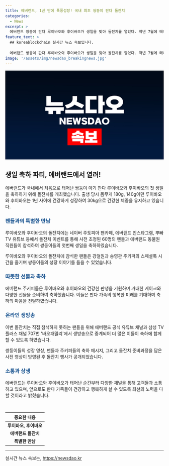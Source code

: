 ```yaml
---
title: 에버랜드, 1년 만에 폭풍성장! 국내 최초 쌍둥이 판다 돌잔치
categories:
  - News
excerpt: >
  에버랜드 쌍둥이 판다 루이바오와 후이바오가 생일을 맞아 돌잔치를 열었다. 작년 7월에 태어난 두 판다는 1년 만에 몸무게를 30kg으로 증가시키며 건강하게 성장하고 있다. 돌잔치에는 60명의 팬들과 에버랜드 동물원 직원들이 참석했으며, 생방송으로 중계되었다. 또한 에버랜드는 판다 가족의 생일을 기념하여 바오패밀리 버스데이 페스타를 진행 중이다. 생일을 맞은 루이바오와 후이바오의 성장 이야기와 팬들의 축하가 빛나는 소식!
feature_text: >
  ## koreablockchain 실시간 뉴스 속보입니다.

  에버랜드 쌍둥이 판다 루이바오와 후이바오가 생일을 맞아 돌잔치를 열었다. 작년 7월에 태어난 두 판다는 1년 만에 몸무게를 30kg으로 증가시키며 건강하게 성장하고 있다. 돌잔치에는 60명의 팬들과 에버랜드 동물원 직원들이 참석했으며, 생방송으로 중계되었다. 또한 에버랜드는 판다 가족의 생일을 기념하여 바오패밀리 버스데이 페스타를 진행 중이다. 생일을 맞은 루이바오와 후이바오의 성장 이야기와 팬들의 축하가 빛나는 소식!
image: '/assets/img/newsdao_breakingnews.jpg'
---
```


<p><img src="/assets/img/newsdao_breakingnews.jpg" alt="koreablockchain 속보" /></p>

<h2 data-ke-size="size26">생일 축하 파티, 에버랜드에서 열려!</h2>

<p data-ke-size="size16">에버랜드가 국내에서 처음으로 태어난 쌍둥이 아기 판다 루이바오와 후이바오의 첫 생일을 축하하기 위해 돌잔치를 개최했습니다. 출생 당시 몸무게 180g, 140g이던 루이바오와 후이바오는 1년 사이에 건강하게 성장하여 30kg으로 건강한 체중을 유지하고 있습니다. </p>

<h3><b><span style="color: #1a5490;">팬들과의 특별한 만남</span></b></h3>

<p data-ke-size="size16">루이바오와 후이바오의 돌잔치에는 네이버 주토피아 팬카페, 에버랜드 인스타그램, 뿌빠TV 유튜브 등에서 돌잔치 이벤트를 통해 사전 초청된 60명의 팬들과 에버랜드 동물원 직원들이 참석하여 쌍둥이들의 첫번째 생일을 축하하였습니다. </p>

<p data-ke-size="size16">루이바오와 후이바오의 돌잔치에 참석한 팬들은 강철원과 송영관 주키퍼의 스페셜톡 시간을 즐기며 쌍둥이들의 성장 이야기를 들을 수 있었습니다.</p>

<h3><b><span style="color: #1a5490;">따뜻한 선물과 축하</span></b></h3>

<p data-ke-size="size16">에버랜드 주키퍼들은 루이바오와 후이바오의 건강한 판생을 기원하며 거대한 케이크와 다양한 선물을 준비하여 축하했습니다. 이들은 판다 가족의 행복한 미래를 기대하며 축하의 마음을 전달하였습니다.</p>

<h3><b><span style="color: #1a5490;">온라인 생방송</span></b></h3>

<p data-ke-size="size16">이번 돌잔치는 직접 참석하지 못하는 팬들을 위해 에버랜드 공식 유튜브 채널과 삼성 TV 플러스 채널 707번 '바오패밀리'에서 생방송으로 중계되어 더 많은 이들이 축하에 함께할 수 있도록 하였습니다. </p>

<p data-ke-size="size16">쌍둥이들의 성장 영상, 팬들과 주키퍼들의 축하 메시지, 그리고 돌잔치 준비과정을 담은 사전 영상이 방영된 후 돌잔치 행사가 공개되었습니다.</p>

<h3><b><span style="color: #1a5490;">소통과 상생</span></b></h3>

<p data-ke-size="size16">에버랜드는 루이바오와 후이바오가 태어난 순간부터 다양한 채널을 통해 고객들과 소통하고 있으며, 앞으로도 판다 가족들이 건강하고 행복하게 살 수 있도록 최선의 노력을 다할 것이라고 밝혔습니다. </p>

<p data-ke-size="size16">&nbsp;</p>

<table>
    <thead>
        <tr>
            <th style="text-align: center; height: 17px;"><b>중요한 내용</b></th>
        </tr>
    </thead>
    <tbody>
        <tr>
            <td style="text-align: center; height: 17px;"><b>루이바오, 후이바오</b></td>
        </tr>
        <tr>
            <td style="text-align: center; height: 17px;"><b>에버랜드 돌잔치</b></td>
        </tr>
        <tr>
            <td style="text-align: center; height: 17px;"><b>특별한 만남</b></td>
        </tr>
    </tbody>
</table>

<hr>
실시간 뉴스 속보는, <a href="https://newsdao.kr" rel="dofollow">https://newsdao.kr</a>


